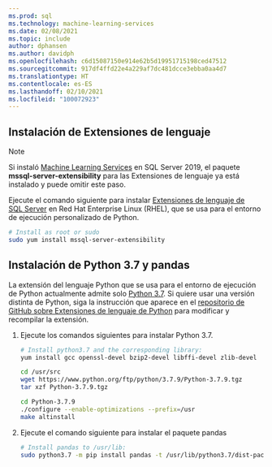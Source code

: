 ```yaml
---
ms.prod: sql
ms.technology: machine-learning-services
ms.date: 02/08/2021
ms.topic: include
author: dphansen
ms.author: davidph
ms.openlocfilehash: c6d15087150e914e62b5d19951715198ced47512
ms.sourcegitcommit: 917df4ffd22e4a229af7dc481dcce3ebba0aa4d7
ms.translationtype: HT
ms.contentlocale: es-ES
ms.lasthandoff: 02/10/2021
ms.locfileid: "100072923"
---
```

## <a name="install-language-extensions"></a>Instalación de Extensiones de lenguaje

> [!NOTE]
> Si instaló [Machine Learning Services](../../sql-server-machine-learning-services.md) en SQL Server 2019, el paquete **mssql-server-extensibility** para las Extensiones de lenguaje ya está instalado y puede omitir este paso.

Ejecute el comando siguiente para instalar [Extensiones de lenguaje de SQL Server](../../../language-extensions/language-extensions-overview.md) en Red Hat Enterprise Linux (RHEL), que se usa para el entorno de ejecución personalizado de Python.

```bash
# Install as root or sudo
sudo yum install mssql-server-extensibility
```

## <a name="install-python-37-and-pandas"></a>Instalación de Python 3.7 y pandas

La extensión del lenguaje Python que se usa para el entorno de ejecución de Python actualmente admite solo [Python 3.7](https://www.python.org/). Si quiere usar una versión distinta de Python, siga la instrucción que aparece en el [repositorio de GitHub sobre Extensiones de lenguaje de Python](https://github.com/microsoft/sql-server-language-extensions/tree/master/language-extensions/python) para modificar y recompilar la extensión.

1. Ejecute los comandos siguientes para instalar Python 3.7.

    ```bash
    # Install python3.7 and the corresponding library:
    yum install gcc openssl-devel bzip2-devel libffi-devel zlib-devel
    
    cd /usr/src
    wget https://www.python.org/ftp/python/3.7.9/Python-3.7.9.tgz
    tar xzf Python-3.7.9.tgz
    
    cd Python-3.7.9
    ./configure --enable-optimizations --prefix=/usr
    make altinstall
    ```

1. Ejecute el comando siguiente para instalar el paquete pandas

    ```bash
    # Install pandas to /usr/lib:
    sudo python3.7 -m pip install pandas -t /usr/lib/python3.7/dist-packages
    ```
